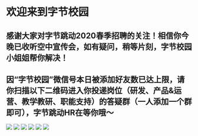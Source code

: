 # 欢迎来到字节校园  
## 感谢大家对字节跳动2020春季招聘的关注！相信你今晚已收听空中宣传会，如有疑问，稍等片刻，字节校园小姐姐帮你解决！  
## 因“字节校园”微信号本日被添加好友数已达上限，请你扫描以下二维码进入你投递岗位（研发、产品&运营、教学教研、职能支持）的答疑群（一人添加一个群即可），字节跳动HR在等你哦～  
![](./WechatIMG145.jpeg)
![](./WechatIMG146.jpeg)
![](./WechatIMG147.png)
![](./WechatIMG148.png)
![](./WechatIMG149.png)
![](./WechatIMG151.jpeg)
